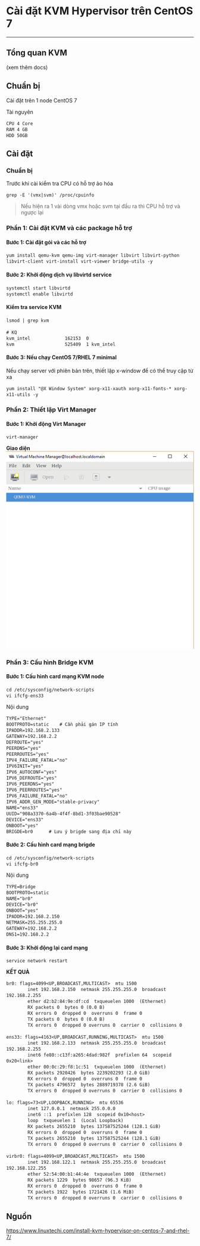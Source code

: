 # Cài đặt KVM Hypervisor trên CentOS 7
---
## Tổng quan KVM
(xem thêm docs)
## Chuẩn bị
Cài đặt trên 1 node CentOS 7

Tài nguyên
```
CPU 4 Core
RAM 4 GB
HDD 50GB
```
## Cài đặt
### Chuẩn bị
Trước khi cài kiểm tra CPU có hỗ trợ ảo hóa
```
grep -E '(vmx|svm)' /proc/cpuinfo
```
> Nếu hiện ra 1 vài dòng vmx hoặc svm tại đầu ra thì CPU hỗ trợ và ngược lại

### Phần 1: Cài đặt KVM và các package hỗ trợ
#### Bước 1: Cài đặt gói và các hỗ trợ
```
yum install qemu-kvm qemu-img virt-manager libvirt libvirt-python libvirt-client virt-install virt-viewer bridge-utils -y
```
#### Bước 2: Khởi động dịch vụ libvirtd service
```
systemctl start libvirtd
systemctl enable libvirtd
```
#### Kiểm tra service KVM
```
lsmod | grep kvm

# KQ
kvm_intel             162153  0
kvm                   525409  1 kvm_intel
```
#### Bước 3: Nếu chạy CentOS 7/RHEL 7 minimal
Nếu chạy server với phiên bản trên, thiết lập x-window để có thể truy cập từ xa

```
yum install "@X Window System" xorg-x11-xauth xorg-x11-fonts-* xorg-x11-utils -y
```

### Phần 2: Thiết lập Virt Manager
#### Bước 1: Khởi động Virt Manager
```
virt-manager
```
__Giao diện__
![](../images/install-kvm-1.png)
### Phần 3: Cấu hình Bridge KVM
#### Bước 1: Cấu hình card mạng KVM node
```
cd /etc/sysconfig/network-scripts
vi ifcfg-ens33
```
Nội dung
```
TYPE="Ethernet"
BOOTPROTO=static    # Cần phải gán IP tính
IPADDR=192.168.2.133
GATEWAY=192.168.2.2
DEFROUTE="yes"
PEERDNS="yes"
PEERROUTES="yes"
IPV4_FAILURE_FATAL="no"
IPV6INIT="yes"
IPV6_AUTOCONF="yes"
IPV6_DEFROUTE="yes"
IPV6_PEERDNS="yes"
IPV6_PEERROUTES="yes"
IPV6_FAILURE_FATAL="no"
IPV6_ADDR_GEN_MODE="stable-privacy"
NAME="ens33"
UUID="908a3370-6a4b-4f4f-8bd1-3f03bae90528"
DEVICE="ens33"
ONBOOT="yes"
BRIGDE=br0      # Lưu ý brigde sang địa chỉ này

```
#### Bước 2: Cấu hình card mạng brigde
```
cd /etc/sysconfig/network-scripts
vi ifcfg-br0
```
Nội dung
```
TYPE=Bridge
BOOTPROTO=static
NAME="br0"
DEVICE="br0"
ONBOOT="yes"
IPADDR=192.168.2.150
NETMASK=255.255.255.0
GATEWAY=192.168.2.2
DNS1=192.168.2.2
```
#### Bước 3: Khởi động lại card mạng
```
service network restart
```
__KẾT QUẢ__
```
br0: flags=4099<UP,BROADCAST,MULTICAST>  mtu 1500
        inet 192.168.2.150  netmask 255.255.255.0  broadcast 192.168.2.255
        ether d2:b2:84:9e:df:cd  txqueuelen 1000  (Ethernet)
        RX packets 0  bytes 0 (0.0 B)
        RX errors 0  dropped 0  overruns 0  frame 0
        TX packets 0  bytes 0 (0.0 B)
        TX errors 0  dropped 0 overruns 0  carrier 0  collisions 0

ens33: flags=4163<UP,BROADCAST,RUNNING,MULTICAST>  mtu 1500
        inet 192.168.2.133  netmask 255.255.255.0  broadcast 192.168.2.255
        inet6 fe80::c13f:a265:4dad:982f  prefixlen 64  scopeid 0x20<link>
        ether 00:0c:29:f8:1c:51  txqueuelen 1000  (Ethernet)
        RX packets 2920426  bytes 2239202293 (2.0 GiB)
        RX errors 0  dropped 0  overruns 0  frame 0
        TX packets 4796572  bytes 2889719378 (2.6 GiB)
        TX errors 0  dropped 0 overruns 0  carrier 0  collisions 0

lo: flags=73<UP,LOOPBACK,RUNNING>  mtu 65536
        inet 127.0.0.1  netmask 255.0.0.0
        inet6 ::1  prefixlen 128  scopeid 0x10<host>
        loop  txqueuelen 1  (Local Loopback)
        RX packets 2655210  bytes 137587525244 (128.1 GiB)
        RX errors 0  dropped 0  overruns 0  frame 0
        TX packets 2655210  bytes 137587525244 (128.1 GiB)
        TX errors 0  dropped 0 overruns 0  carrier 0  collisions 0

virbr0: flags=4099<UP,BROADCAST,MULTICAST>  mtu 1500
        inet 192.168.122.1  netmask 255.255.255.0  broadcast 192.168.122.255
        ether 52:54:00:b1:44:4e  txqueuelen 1000  (Ethernet)
        RX packets 1229  bytes 98657 (96.3 KiB)
        RX errors 0  dropped 0  overruns 0  frame 0
        TX packets 1922  bytes 1721426 (1.6 MiB)
        TX errors 0  dropped 0 overruns 0  carrier 0  collisions 0

```

## Nguồn
https://www.linuxtechi.com/install-kvm-hypervisor-on-centos-7-and-rhel-7/
